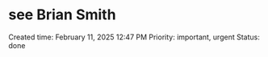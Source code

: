 # see Brian Smith

Created time: February 11, 2025 12:47 PM
Priority: important, urgent
Status: done